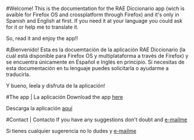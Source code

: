 #Welcome!
This is the documentation for the RAE Diccionario app (wich is avaible for Firefox OS and crossplatform through Firefox) and it's only in Spanish and English at first. If you need it at your language you could ask for it or help me to translate it. 

So, read it and enjoy the app!!


#¡Bienvenido!
Esta es la docuemtación de la aplicación RAE Diccionario (la cuál está disponible para Firefox OS y multiplataforma a través de Firefox) y se encuentra únicamente en Español e Inglés en principio. Si necesitas de esta documentación en tu lenguaje puedes solicitarla o ayudarme a traducirla.

Y bueno, leela y disfruta de la aplicación!

#The app | La aplicación
Download the app [here](https://marketplace.firefox.com/app/rae-diccionario)

Descarga  la aplicación [aquí](https://marketplace.firefox.com/app/rae-diccionario)

#Contact  | Contacto
If you have any suggestions don't doubt and [e-mailme](mailto:rae.app@betoikos.com)

Si tienes cualquier sugerencia no lo dudes y [e-mailme](mailto:rae.app@betoikos.com)